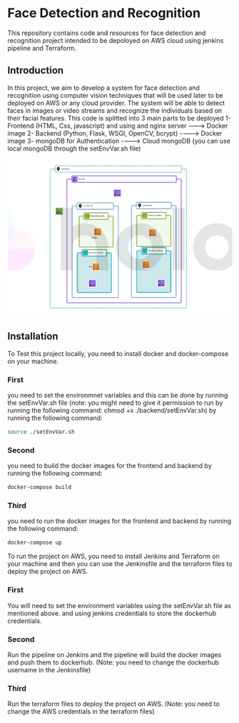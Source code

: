 # Face Detection and Recognition

This repository contains code and resources for face detection and recognition project intended to be depoloyed on AWS cloud using jenkins pipeline and Terraform. 


## Introduction

In this project, we aim to develop a system for face detection and recognition using computer vision techniques that will be used later to be deployed on AWS or any cloud provider. The system will be able to detect faces in images or video streams and recognize the individuals based on their facial features. This code is splitted into 3 main parts to be deployed
1- Frontend (HTML, Css, javascript) and using and nginx server  ---> Docker image
2- Backend (Python, Flask, WSGI, OpenCV, bcrypt)   ----> Docker image
3- mongoDB for Authentication  ----> Cloud mongoDB (you can use local mongoDB through the setEnvVar.sh file)

![Solution diagram](https://github.com/ahmedd-mahmoudd/Face-detection-and-recognition/blob/WebUI/images/terraform.jpg)

## Installation

To Test this project locally, you need to install docker and docker-compose on your machine. 

### First
you need to set the environmnet variables and this can be done by running the setEnvVar.sh file (note: you might need to give it permission to run by running the following command: chmod +x ./backend/setEnvVar.sh) by running the following command:

```bash
source ./setEnvVar.sh
```
### Second
you need to build the docker images for the frontend and backend by running the following command:

```bash
docker-compose build
```
### Third
you need to run the docker images for the frontend and backend by running the following command:

```bash
docker-compose up
```

To run the project on AWS, you need to install Jenkins and Terraform on your machine and then you can use the Jenkinsfile and the terraform files to deploy the project on AWS.

### First

You will need to set the environment variables using the setEnvVar.sh file as mentioned above. and using jenkins credentials to store the dockerhub credentials.

### Second

Run the pipeline on Jenkins and the pipeline will build the docker images and push them to dockerhub. (Note: you need to change the dockerhub username in the Jenkinsfile)

### Third

Run the terraform files to deploy the project on AWS. (Note: you need to change the AWS credentials in the terraform files)

